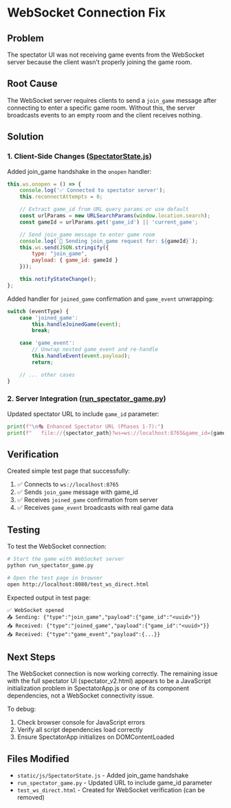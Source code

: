 # WebSocket Connection Fix

## Problem
The spectator UI was not receiving game events from the WebSocket server because the client wasn't properly joining the game room.

## Root Cause
The WebSocket server requires clients to send a `join_game` message after connecting to enter a specific game room. Without this, the server broadcasts events to an empty room and the client receives nothing.

## Solution

### 1. Client-Side Changes ([SpectatorState.js](static/js/SpectatorState.js))

Added join_game handshake in the `onopen` handler:

```javascript
this.ws.onopen = () => {
    console.log('✅ Connected to spectator server');
    this.reconnectAttempts = 0;

    // Extract game_id from URL query params or use default
    const urlParams = new URLSearchParams(window.location.search);
    const gameId = urlParams.get('game_id') || 'current_game';

    // Send join_game message to enter game room
    console.log(`📩 Sending join_game request for: ${gameId}`);
    this.ws.send(JSON.stringify({
        type: "join_game",
        payload: { game_id: gameId }
    }));

    this.notifyStateChange();
};
```

Added handler for `joined_game` confirmation and `game_event` unwrapping:

```javascript
switch (eventType) {
    case 'joined_game':
        this.handleJoinedGame(event);
        break;

    case 'game_event':
        // Unwrap nested game_event and re-handle
        this.handleEvent(event.payload);
        return;

    // ... other cases
}
```

### 2. Server Integration ([run_spectator_game.py](run_spectator_game.py))

Updated spectator URL to include `game_id` parameter:

```python
print(f"\n🎭 Enhanced Spectator URL (Phases 1-7):")
print(f"   file://{spectator_path}?ws=ws://localhost:8765&game_id={game_manager.game_id}")
```

## Verification

Created simple test page that successfully:
1. ✅ Connects to `ws://localhost:8765`
2. ✅ Sends `join_game` message with game_id
3. ✅ Receives `joined_game` confirmation from server
4. ✅ Receives `game_event` broadcasts with real game data

## Testing

To test the WebSocket connection:

```bash
# Start the game with WebSocket server
python run_spectator_game.py

# Open the test page in browser
open http://localhost:8080/test_ws_direct.html
```

Expected output in test page:
```
✅ WebSocket opened
📤 Sending: {"type":"join_game","payload":{"game_id":"<uuid>"}}
📥 Received: {"type":"joined_game","payload":{"game_id":"<uuid>"}}
📥 Received: {"type":"game_event","payload":{...}}
```

## Next Steps

The WebSocket connection is now working correctly. The remaining issue with the full spectator UI (spectator_v2.html) appears to be a JavaScript initialization problem in SpectatorApp.js or one of its component dependencies, not a WebSocket connectivity issue.

To debug:
1. Check browser console for JavaScript errors
2. Verify all script dependencies load correctly
3. Ensure SpectatorApp initializes on DOMContentLoaded

## Files Modified

- `static/js/SpectatorState.js` - Added join_game handshake
- `run_spectator_game.py` - Updated URL to include game_id parameter
- `test_ws_direct.html` - Created for WebSocket verification (can be removed)